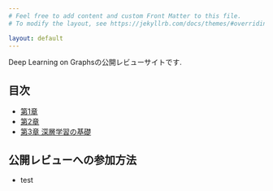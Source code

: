 ```yaml
---
# Feel free to add content and custom Front Matter to this file.
# To modify the layout, see https://jekyllrb.com/docs/themes/#overriding-theme-defaults

layout: default
---
```


Deep Learning on Graphsの公開レビューサイトです.

## 目次
- [第1章](./chapters/chap1/chap1.md)
- [第2章](./chapters/chap2/chap2.md)
- [第3章 深層学習の基礎](./chapters/chap3/chap3.md)

## 公開レビューへの参加方法
- test
